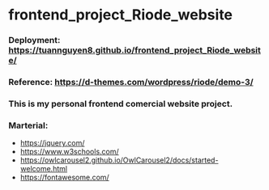 # frontend_project_Riode_website
### Deployment: https://tuannguyen8.github.io/frontend_project_Riode_website/
### Reference: https://d-themes.com/wordpress/riode/demo-3/
### This is my personal frontend comercial website project.
### Marterial:
  - https://jquery.com/
  - https://www.w3schools.com/
  - https://owlcarousel2.github.io/OwlCarousel2/docs/started-welcome.html
  - https://fontawesome.com/
  
